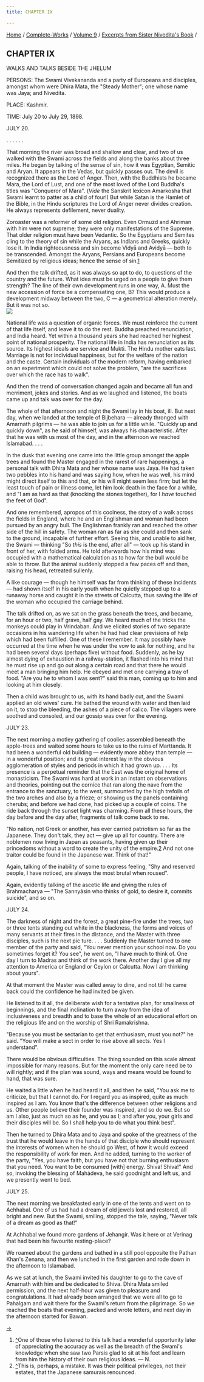 ```yaml
---
title: CHAPTER IX

---
```



[Home](../../../index.htm) / [Complete-Works](../../complete_works.htm)
/ [Volume 9](../volume_9_contents.htm) / [Excerpts from Sister
Nivedita's Book](excerpts_from_sister_niveditas_book_contents.htm) /



## CHAPTER IX

WALKS AND TALKS BESIDE THE JHELUM

PERSONS: The Swami Vivekananda and a party of Europeans and disciples,
amongst whom were Dhira Mata, the "Steady Mother"; one whose name was
Jaya; and Nivedita.

PLACE: Kashmir.

TIME: July 20 to July 29, 1898.

JULY 20.

. . . . . .

That morning the river was broad and shallow and clear, and two of us
walked with the Swami across the fields and along the banks about three
miles. He began by talking of the sense of sin, how it was Egyptian,
Semitic and Aryan. It appears in the Vedas, but quickly passes out. The
devil is recognized there as the Lord of Anger. Then, with the Buddhists
he became Mara, the Lord of Lust, and one of the most loved of the Lord
Buddha's titles was "Conqueror of Mara". (*Vide* the Sanskrit lexicon
Amarkosha that Swami learnt to patter as a child of four!) But while
Satan is the Hamlet of the Bible, in the Hindu scriptures the Lord of
Anger never divides creation. He always represents defilement, never
duality.

Zoroaster was a reformer of some old religion. Even Ormuzd and Ahriman
with him were not supreme; they were only manifestations of the Supreme.
That older religion must have been Vedantic. So the Egyptians and
Semites cling to the theory of sin while the Aryans, as Indians and
Greeks, quickly lose it. In India righteousness and sin become Vidyā and
Avidyā — both to be transcended. Amongst the Aryans, Persians and
Europeans become Semitized by religious ideas; hence the sense of
sin.[1](#fn1)

And then the talk drifted, as it was always so apt to do, to questions
of the country and the future. What idea must be urged on a people to
give them strength? The line of their own development runs in one way,
A. Must the new accession of force be a compensating one, B? This would
produce a development midway between the two, C — a geometrical
alteration merely. But it was not so.  
![](niveditachap_ix.jpg)

National life was a question of organic forces. We must reinforce the
current of that life itself, and leave it to do the rest. Buddha
preached renunciation, and India heard. Yet within a thousand years she
had reached her highest point of national prosperity. The national life
in India has renunciation as its source. Its highest ideals are service
and Mukti. The Hindu mother eats last. Marriage is not for individual
happiness, but for the welfare of the nation and the caste. Certain
individuals of the modern reform, having embarked on an experiment which
could not solve the problem, "are the sacrifices over which the race has
to walk".

And then the trend of conversation changed again and became all fun and
merriment, jokes and stories. And as we laughed and listened, the boats
came up and talk was over for the day.

The whole of that afternoon and night the Swami lay in his boat, ill.
But next day, when we landed at the temple of Bijbehara — already
thronged with Amarnath pilgrims — he was able to join us for a little
while. "Quickly up and quickly down", as he said of himself, was always
his characteristic. After that he was with us most of the day, and in
the afternoon we reached Islamabad. . . .

In the dusk that evening one came into the little group amongst the
apple trees and found the Master engaged in the rarest of rare
happenings, a personal talk with Dhira Mata and her whose name was Jaya.
He had taken two pebbles into his hand and was saying how, when he was
well, his mind might direct itself to this and that, or his will might
seem less firm; but let the least touch of pain or illness come, let him
look death in the face for a while, and "I am as hard as that (knocking
the stones together), for I *have* touched the feet of God".

And one remembered, apropos of this coolness, the story of a walk across
the fields in England, where he and an Englishman and woman had been
pursued by an angry bull. The Englishman frankly ran and reached the
other side of the hill in safety. The woman ran as far as she could and
then sank to the ground, incapable of further effort. Seeing this, and
unable to aid her, the Swami — thinking "So *this* is the end, after
all" — took up his stand in front of her, with folded arms. He told
afterwards how his mind was occupied with a mathematical calculation as
to how far the bull would be able to throw. But the animal suddenly
stopped a few paces off and then, raising his head, retreated sullenly.

A like courage — though he himself was far from thinking of these
incidents — had shown itself in his early youth when he quietly stepped
up to a runaway horse and caught it in the streets of Calcutta, thus
saving the life of the woman who occupied the carriage behind.

The talk drifted on, as we sat on the grass beneath the trees, and
became, for an hour or two, half grave, half gay. We heard much of the
tricks the monkeys could play in Vrindaban. And we elicited stories of
two separate occasions in his wandering life when he had had clear
previsions of help which had been fulfilled. One of these I remember. It
may possibly have occurred at the time when he was under the vow to ask
for nothing, and he had been several days (perhaps five) without food.
Suddenly, as he lay almost dying of exhaustion in a railway-station, it
flashed into his mind that he must rise up and go out along a certain
road and that there he would meet a man bringing him help. He obeyed and
met one carrying a tray of food. "Are you he to whom I was sent?" said
this man, coming up to him and looking at him closely.

Then a child was brought to us, with its hand badly cut, and the Swami
applied an old wives' cure. He bathed the wound with water and then laid
on it, to stop the bleeding, the ashes of a piece of calico. The
villagers were soothed and consoled, and our gossip was over for the
evening.

JULY 23.

The next morning a motley gathering of coolies assembled beneath the
apple-trees and waited some hours to take us to the ruins of Marttanda.
It had been a wonderful old building — evidently more abbey than temple
— in a wonderful position; and its great interest lay in the obvious
agglomeration of styles and periods in which it had grown up. . . . Its
presence is a perpetual reminder that the East was the original home of
monasticism. The Swami was hard at work in an instant on observations
and theories, pointing out the cornice that ran along the nave from the
entrance to the sanctuary, to the west, surmounted by the high trefoils
of the two arches and also by a frieze; or showing us the panels
containing cherubs; and before we had done, had picked up a couple of
coins. The ride back through the sunset light was charming. From all
these hours, the day before and the day after, fragments of talk come
back to me.

"No nation, not Greek or another, has ever carried patriotism so far as
the Japanese. They don't talk, they act — give up all for country. There
are noblemen now living in Japan as peasants, having given up their
princedoms without a word to create the unity of the empire.[2](#fn2)
And not one traitor could be found in the Japanese war. Think of that!"

Again, talking of the inability of some to express feeling, "Shy and
reserved people, I have noticed, are always the most brutal when
roused".

Again, evidently talking of the ascetic life and giving the rules of
Brahmacharya — "The Sannyāsin who thinks of gold, to desire it, commits
suicide", and so on.

JULY 24.

The darkness of night and the forest, a great pine-fire under the trees,
two or three tents standing out white in the blackness, the forms and
voices of many servants at their fires in the distance, and the Master
with three disciples, such is the next pic ture. . . . Suddenly the
Master turned to one member of the party and said, "You never mention
your school now. Do you sometimes forget it? You see", he went on, "I
have much to think of. One day I turn to Madras and think of the work
there. Another day I give all my attention to America or England or
Ceylon or Calcutta. Now I am thinking about yours".

At that moment the Master was called away to dine, and not till he came
back could the confidence he had invited be given.

He listened to it all, the deliberate wish for a tentative plan, for
smallness of beginnings, and the final inclination to turn away from the
idea of inclusiveness and breadth and to base the whole of an
educational effort on the religious life and on the worship of Shri
Ramakrishna.

"Because you must be sectarian to get that enthusiasm, must you not?" he
said. "You will make a sect in order to rise above all sects. Yes I
understand".

There would be obvious difficulties. The thing sounded on this scale
almost impossible for many reasons. But for the moment the only care
need be to will rightly; and if the plan was sound, ways and means would
be found to hand, that was sure.

He waited a little when he had heard it all, and then he said, "You ask
me to criticize, but that I cannot do. For I regard you as inspired,
quite as much inspired as I am. You know that's the difference between
other religions and us. Other people believe their founder was inspired,
and so do we. But so am I also, just as much so as he, and you as I; and
after you, your girls and their disciples will be. So I shall help you
to do what you think best".

Then he turned to Dhira Mata and to Jaya and spoke of the greatness of
the trust that he would leave in the hands of that disciple who should
represent the interests of women when he should go West, of how it would
exceed the responsibility of work for men. And he added, turning to the
worker of the party, "Yes, you have faith, but you have not that burning
enthusiasm that you need. You want to be consumed \[with\] energy.
Shiva! Shiva!" And so, invoking the blessing of Mahādeva, he said
goodnight and left us, and we presently went to bed.

JULY 25.

The next morning we breakfasted early in one of the tents and went on to
Achhabal. One of us had had a dream of old jewels lost and restored, all
bright and new. But the Swami, smiling, stopped the tale, saying, "Never
talk of a dream as good as that!"

At Achhabal we found more gardens of Jehangir. Was it here or at Verinag
that had been his favourite resting-place?

We roamed about the gardens and bathed in a still pool opposite the
Pathan Khan's Zenana, and then we lunched in the first garden and rode
down in the afternoon to Islamabad.

As we sat at lunch, the Swami invited his daughter to go to the cave of
Amarnath with him and be dedicated to Shiva. Dhira Mata smiled
permission, and the next half-hour was given to pleasure and
congratulations. It had already been arranged that we were all to go to
Pahalgam and wait there for the Swami's return from the pilgrimage. So
we reached the boats that evening, packed and wrote letters, and next
day in the afternoon started for Bawan.

[→](chapter_x.htm)



1.  [^](#fn1_1)One of those who listened to this talk had a wonderful
    opportunity later of appreciating the accuracy as well as the
    breadth of the Swami's knowledge when she saw two Parsis glad to sit
    at his feet and learn from him the history of their own religious
    ideas. — N.
2.  [^](#fn2_1)This is, perhaps, a mistake. It was their political
    privileges, not their estates, that the Japanese samurais renounced.
